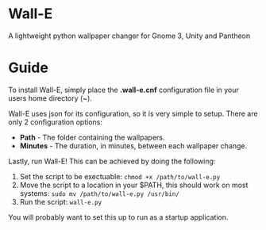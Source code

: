 Wall-E
=======

A lightweight python wallpaper changer for Gnome 3, Unity and Pantheon

Guide
=======

To install Wall-E, simply place the **.wall-e.cnf** configuration file in your users home directory (~).

Wall-E uses json for its configuration, so it is very simple to setup.  There are only 2 configuration options:

* **Path** - The folder containing the wallpapers.
* **Minutes** - The duration, in minutes, between each wallpaper change.

Lastly, run Wall-E!  This can be achieved by doing the following:

1. Set the script to be exectuable: ```chmod +x /path/to/wall-e.py```
2. Move the script to a location in your $PATH, this should work on most systems: ```sudo mv /path/to/wall-e.py /usr/bin/```
3. Run the script: ```wall-e.py```

You will probably want to set this up to run as a startup application.

